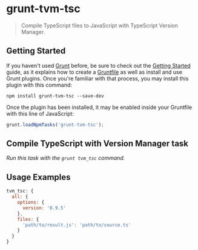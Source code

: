 # grunt-tvm-tsc
> Compile TypeScript files to JavaScript with TypeScript Version Manager.

## Getting Started
If you haven't used [Grunt](http://gruntjs.com/) before, be sure to check out the [Getting Started](http://gruntjs.com/getting-started) guide, as it explains how to create a [Gruntfile](http://gruntjs.com/sample-gruntfile) as well as install and use Grunt plugins. Once you're familiar with that process, you may install this plugin with this command:

```shell
npm install grunt-tvm-tsc --save-dev
```

Once the plugin has been installed, it may be enabled inside your Gruntfile with this line of JavaScript:

```js
grunt.loadNpmTasks('grunt-tvm-tsc');
```

## Compile TypeScript with Version Manager task

_Run this task with the `grunt tvm_tsc` command._


## Usage Examples

```js
tvm_tsc: {
  all: {
    options: {
      version: '0.9.5'
    },
    files: {
      'path/to/result.js': 'path/to/source.ts'
    }
  }
}
```
